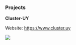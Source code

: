 ### Projects

**Cluster-UY**

Website: https://www.cluster.uy

<a href="https://www.cluster.uy"><img src="http://www.cluster.uy/images/logo_clusteruy.png" class="img-responsive" style="margin:auto;" /></a>
